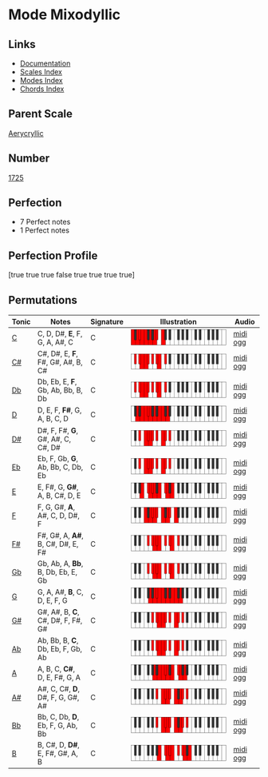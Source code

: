 # Mode Mixodyllic

## Links

- [Documentation](index.md)
- [Scales Index](Scales.md)
- [Modes Index](Modes.md)
- [Chords Index](Chords.md)

## Parent Scale

[Aerycryllic](ScaleAerycryllic.md)

## Number

[1725](https://ianring.com/musictheory/scales/1725)

## Perfection

- 7 Perfect notes
- 1 Perfect notes

## Perfection Profile

[true true true false true true true true]

## Permutations

| Tonic | Notes | Signature | Illustration | Audio |
|-------|-------|-----------|--------------|-------|
| [C](ModeCNaturalMixodyllic.md) | C, D, D#, **E**, F, G, A, A#, C | C | ![CNaturalMixodyllic](ModeCNaturalMixodyllic.png) | [midi](ModeCNaturalMixodyllic.mid) [ogg](ModeCNaturalMixodyllic.ogg) |
| [C#](ModeCSharpMixodyllic.md) | C#, D#, E, **F**, F#, G#, A#, B, C# | C | ![CSharpMixodyllic](ModeCSharpMixodyllic.png) | [midi](ModeCSharpMixodyllic.mid) [ogg](ModeCSharpMixodyllic.ogg) |
| [Db](ModeDFlatMixodyllic.md) | Db, Eb, E, **F**, Gb, Ab, Bb, B, Db | C | ![DFlatMixodyllic](ModeDFlatMixodyllic.png) | [midi](ModeDFlatMixodyllic.mid) [ogg](ModeDFlatMixodyllic.ogg) |
| [D](ModeDNaturalMixodyllic.md) | D, E, F, **F#**, G, A, B, C, D | C | ![DNaturalMixodyllic](ModeDNaturalMixodyllic.png) | [midi](ModeDNaturalMixodyllic.mid) [ogg](ModeDNaturalMixodyllic.ogg) |
| [D#](ModeDSharpMixodyllic.md) | D#, F, F#, **G**, G#, A#, C, C#, D# | C | ![DSharpMixodyllic](ModeDSharpMixodyllic.png) | [midi](ModeDSharpMixodyllic.mid) [ogg](ModeDSharpMixodyllic.ogg) |
| [Eb](ModeEFlatMixodyllic.md) | Eb, F, Gb, **G**, Ab, Bb, C, Db, Eb | C | ![EFlatMixodyllic](ModeEFlatMixodyllic.png) | [midi](ModeEFlatMixodyllic.mid) [ogg](ModeEFlatMixodyllic.ogg) |
| [E](ModeENaturalMixodyllic.md) | E, F#, G, **G#**, A, B, C#, D, E | C | ![ENaturalMixodyllic](ModeENaturalMixodyllic.png) | [midi](ModeENaturalMixodyllic.mid) [ogg](ModeENaturalMixodyllic.ogg) |
| [F](ModeFNaturalMixodyllic.md) | F, G, G#, **A**, A#, C, D, D#, F | C | ![FNaturalMixodyllic](ModeFNaturalMixodyllic.png) | [midi](ModeFNaturalMixodyllic.mid) [ogg](ModeFNaturalMixodyllic.ogg) |
| [F#](ModeFSharpMixodyllic.md) | F#, G#, A, **A#**, B, C#, D#, E, F# | C | ![FSharpMixodyllic](ModeFSharpMixodyllic.png) | [midi](ModeFSharpMixodyllic.mid) [ogg](ModeFSharpMixodyllic.ogg) |
| [Gb](ModeGFlatMixodyllic.md) | Gb, Ab, A, **Bb**, B, Db, Eb, E, Gb | C | ![GFlatMixodyllic](ModeGFlatMixodyllic.png) | [midi](ModeGFlatMixodyllic.mid) [ogg](ModeGFlatMixodyllic.ogg) |
| [G](ModeGNaturalMixodyllic.md) | G, A, A#, **B**, C, D, E, F, G | C | ![GNaturalMixodyllic](ModeGNaturalMixodyllic.png) | [midi](ModeGNaturalMixodyllic.mid) [ogg](ModeGNaturalMixodyllic.ogg) |
| [G#](ModeGSharpMixodyllic.md) | G#, A#, B, **C**, C#, D#, F, F#, G# | C | ![GSharpMixodyllic](ModeGSharpMixodyllic.png) | [midi](ModeGSharpMixodyllic.mid) [ogg](ModeGSharpMixodyllic.ogg) |
| [Ab](ModeAFlatMixodyllic.md) | Ab, Bb, B, **C**, Db, Eb, F, Gb, Ab | C | ![AFlatMixodyllic](ModeAFlatMixodyllic.png) | [midi](ModeAFlatMixodyllic.mid) [ogg](ModeAFlatMixodyllic.ogg) |
| [A](ModeANaturalMixodyllic.md) | A, B, C, **C#**, D, E, F#, G, A | C | ![ANaturalMixodyllic](ModeANaturalMixodyllic.png) | [midi](ModeANaturalMixodyllic.mid) [ogg](ModeANaturalMixodyllic.ogg) |
| [A#](ModeASharpMixodyllic.md) | A#, C, C#, **D**, D#, F, G, G#, A# | C | ![ASharpMixodyllic](ModeASharpMixodyllic.png) | [midi](ModeASharpMixodyllic.mid) [ogg](ModeASharpMixodyllic.ogg) |
| [Bb](ModeBFlatMixodyllic.md) | Bb, C, Db, **D**, Eb, F, G, Ab, Bb | C | ![BFlatMixodyllic](ModeBFlatMixodyllic.png) | [midi](ModeBFlatMixodyllic.mid) [ogg](ModeBFlatMixodyllic.ogg) |
| [B](ModeBNaturalMixodyllic.md) | B, C#, D, **D#**, E, F#, G#, A, B | C | ![BNaturalMixodyllic](ModeBNaturalMixodyllic.png) | [midi](ModeBNaturalMixodyllic.mid) [ogg](ModeBNaturalMixodyllic.ogg) |
